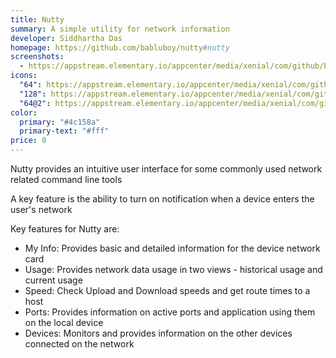 ```yaml
---
title: Nutty
summary: A simple utility for network information
developer: Siddhartha Das
homepage: https://github.com/babluboy/nutty#nutty
screenshots:
  - https://appstream.elementary.io/appcenter/media/xenial/com/github/babluboy.nutty.desktop/6BBA9B50B2475C83EFA55CF340612B87/screenshots/image-1_orig.png
icons:
  "64": https://appstream.elementary.io/appcenter/media/xenial/com/github/babluboy.nutty.desktop/6BBA9B50B2475C83EFA55CF340612B87/icons/64x64/com.github.babluboy.nutty_nutty.png
  "128": https://appstream.elementary.io/appcenter/media/xenial/com/github/babluboy.nutty.desktop/6BBA9B50B2475C83EFA55CF340612B87/icons/128x128/com.github.babluboy.nutty_nutty.png
  "64@2": https://appstream.elementary.io/appcenter/media/xenial/com/github/babluboy.nutty.desktop/6BBA9B50B2475C83EFA55CF340612B87/icons/64x64@2/com.github.babluboy.nutty_nutty.png
color:
  primary: "#4c158a"
  primary-text: "#fff"
price: 0
---
```


<p>Nutty provides an intuitive user interface for some commonly used network related command line tools</p>
<p>A key feature is the ability to turn on notification when a device enters the user&apos;s network</p>
<p>Key features for Nutty are:</p>
<ul>
  <li>My Info: Provides basic and detailed information for the device network card</li>
  <li>Usage: Provides network data usage in two views - historical usage and current usage</li>
  <li>Speed: Check Upload and Download speeds and get route times to a host</li>
  <li>Ports: Provides information on active ports and application using them on the local device</li>
  <li>Devices: Monitors and provides information on the other devices connected on the network</li>
</ul>